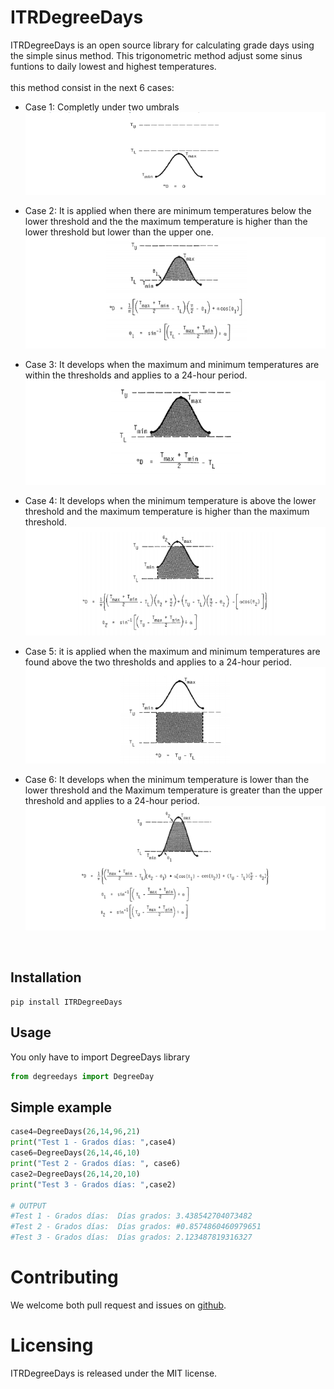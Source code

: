 # ITRDegreeDays
ITRDegreeDays is an open source library for calculating grade days using the simple sinus method.
This trigonometric method adjust some sinus funtions to daily lowest and highest temperatures.
<br/><br/>this method consist in the next 6 cases:
* Case 1: Completly under two umbrals<br/>![Case 1](img/case1.PNG)

* Case 2: It is applied when there are minimum temperatures below the lower threshold and the the maximum temperature is higher than the lower threshold but lower than the upper one.<br/>![Case 2](img/case2.PNG)

* Case 3: It develops when the maximum and minimum temperatures are within the thresholds and applies to a 24-hour period.<br/>![Case 3](img/case3.PNG)

* Case 4: It develops when the minimum temperature is above the lower threshold and the maximum temperature is higher than the maximum threshold.<br/>![Case 4](img/case4.PNG)

* Case 5: it is applied when the maximum and minimum temperatures are found above the two thresholds and applies to a 24-hour period.<br/>![Case 5](img/case5.PNG)

* Case 6: It develops when the minimum temperature is lower than the lower threshold and the Maximum temperature is greater than the upper threshold and applies to a 24-hour period.<br/>![Case 6](img/case6.PNG)

<br/>

## Installation
```
pip install ITRDegreeDays
```

## Usage
You only have to import DegreeDays library
```python
from degreedays import DegreeDay
```
## Simple example

```python 
case4=DegreeDays(26,14,96,21)
print("Test 1 - Grados días: ",case4)
case6=DegreeDays(26,14,46,10)  
print("Test 2 - Grados días: ", case6)
case2=DegreeDays(26,14,20,10)
print("Test 3 - Grados días: ",case2)   

# OUTPUT
#Test 1 - Grados días:  Días grados: 3.438542704073482
#Test 2 - Grados días:  Días grados: #0.8574860460979651
#Test 3 - Grados días:  Días grados: 2.123487819316327
```

# Contributing
We welcome both pull request and issues on [github](https://github.com/devmaufh/ITRDegreeDays).

# Licensing
ITRDegreeDays is released under the MIT license. 